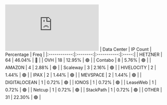 ![Diagramm](https://github.com/obajay/StateSync-snapshots/blob/main/Projects/Juno/1/README.md)
| Data Center | IP Count | Percentage | Freq |
|:------------:|:--------:|:-----------:|:-----:|
| HETZNER | 64 | 46.04% | 🔴 |
| OVH | 18 | 12.95% | 🟢 |
| Contabo | 8 | 5.76% | 🟢 |
| AMAZON | 4 | 2.88% | 🟢 |
| Scaleway | 3 | 2.16% | 🟢 |
| HIVELOCITY | 2 | 1.44% | 🟢 |
| IPAX | 2 | 1.44% | 🟢 |
| MEVSPACE | 2 | 1.44% | 🟢 |
| DIGITALOCEAN | 1 | 0.72% | 🟢 |
| IONOS | 1 | 0.72% | 🟢 |
| LeaseWeb | 1 | 0.72% | 🟢 |
| Netcup | 1 | 0.72% | 🟢 |
| StackPath | 1 | 0.72% | 🟢 |
| OTHER | 31 | 22.30% | 🟢 |